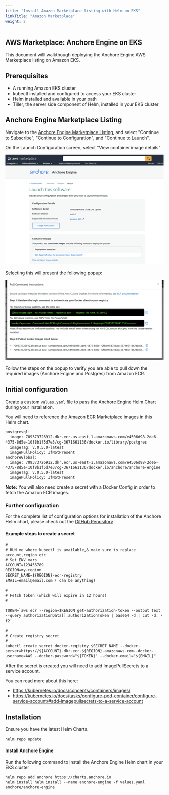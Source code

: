 ```yaml
---
title: "Install Amazon Marketplace listing with Helm on EKS"
linkTitle: "Amazon Marketplace"
weight: 2
---
```


## AWS Marketplace: Anchore Engine on EKS

This document willl walkthough deploying the Anchore Engine AWS Marketplace listing on Amazon EKS.

## Prerequisites

- A running Amazon EKS cluster
- kubectl installed and configured to access your EKS cluster
- Helm installed and available in your path
- Tiller, the server side component of Helm, installed in your EKS cluster

## Anchore Engine Marketplace Listing

Navigate to the [Anchore Engine Marketplace Listing](https://aws.amazon.com/marketplace/pp/B07XZ3JZ2R), and select "Continue to Subscribe", "Continue to Configuration", and "Continue to Launch".

On the Launch Configuration screen, select "View container image details"

![launch-screen](launch-config.png)

Selecting this will present the following popup:

![launch-popup](launch-config-popup.png)

Follow the steps on the popup to verify you are able to pull down the required images (Anchore Engine and Postgres) from Amazon ECR.

## Initial configuration

Create a custom `values.yaml` file to pass the Anchore Engine Helm Chart during your installation.

You will need to reference the Amazon ECR Marketplace images in this Helm chart. 

```
postgresql:
  image: 709373726912.dkr.ecr.us-east-1.amazonaws.com/e4506d98-2de6-4375-8d5e-10f8b1f5d7e3/cg-3671661136/docker.io/library/postgres
  imageTag: v.0.5.0-latest
  imagePullPolicy: IfNotPresent
anchoreGlobal:
  image: 709373726912.dkr.ecr.us-east-1.amazonaws.com/e4506d98-2de6-4375-8d5e-10f8b1f5d7e3/cg-3671661136/docker.io/anchore/anchore-engine
  imageTag: v.0.5.0-latest
  imagePullPolicy: IfNotPresent
```

**Note:** You will also need create a secret with a Docker Config in order to fetch the Amazon ECR images.

### Further configuration

For the complete list of configuration options for installation of the Anchore Helm chart, please check out the [GitHub Repository](https://github.com/anchore/anchore-charts/blob/master/stable/anchore-engine)

#### Example steps to create a secret

```
#
# RUN me where kubectl is available,& make sure to replace account,region etc
# Set ENV vars
ACCOUNT=123456789
REGION=my-region
SECRET_NAME=${REGION}-ecr-registry
EMAIL=email@email.com ( can be anything)

#
# Fetch token (which will expire in 12 hours)
#

TOKEN=`aws ecr --region=$REGION get-authorization-token --output text --query authorizationData[].authorizationToken | base64 -d | cut -d: -f2`

#
# Create registry secret
#
kubectl create secret docker-registry $SECRET_NAME --docker-server=https://${ACCOUNT}.dkr.ecr.${REGION}.amazonaws.com--docker-username=AWS --docker-password="${TOKEN}" --docker-email="${EMAIL}"
```

After the secret is created you will need to add ImagePullSecrets to a service account.

You can read more about this here:

- https://kubernetes.io/docs/concepts/containers/images/
- https://kubernetes.io/docs/tasks/configure-pod-container/configure-service-account/#add-imagepullsecrets-to-a-service-account

## Installation

Ensure you have the latest Helm Charts.

`helm repo update`

#### Install Anchore Engine

Run the following command to install the Anchore Engine Helm chart in your EKS cluster

```
helm repo add anchore https://charts.anchore.io
helm install helm install --name anchore-engine -f values.yaml anchore/anchore-engine
```